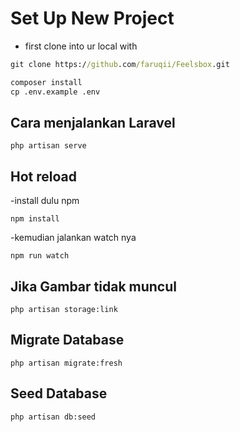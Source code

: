 # Set Up New Project

- first clone into ur local with
```cmd
git clone https://github.com/faruqii/Feelsbox.git
```

```cmd
composer install
cp .env.example .env
```

## Cara menjalankan Laravel
```
php artisan serve
```

## Hot reload
-install dulu npm
```
npm install
```
-kemudian jalankan watch nya
```
npm run watch
```

## Jika Gambar tidak muncul
```
php artisan storage:link
```

## Migrate Database
```
php artisan migrate:fresh
```

## Seed Database
```
php artisan db:seed
```
